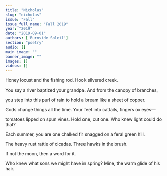 ```yaml
---
title: "Nicholas"
slug: "nicholas"
issue: "Fall"
issue_full_name: "Fall 2019"
year: "2019"
date: "2019-09-01"
authors: ['Burnside Soleil']
section: "poetry"
audio: []
main_image: ""
banner_image: ""
images: []
videos: []
---
```


Honey locust and the fishing rod.
Hook silvered creek.

You say a river baptized your grandpa.
And from the canopy of branches,

you step into this purl of rain
to hold a bream like a sheet of copper.

Gods change things all the time.
Your feet into cattails, fingers ox eyes—

tomatoes lipped on spun vines.
Hold one, cut one. Who knew light could do that?

Each summer, you are one chalked fir
snagged on a feral green hill.

The heavy rust rattle of cicadas.
Three hawks in the brush.

If not the moon,
then a word for it.

Who knew what sons we might have in spring?
Mine, the warm glide of his hair.

